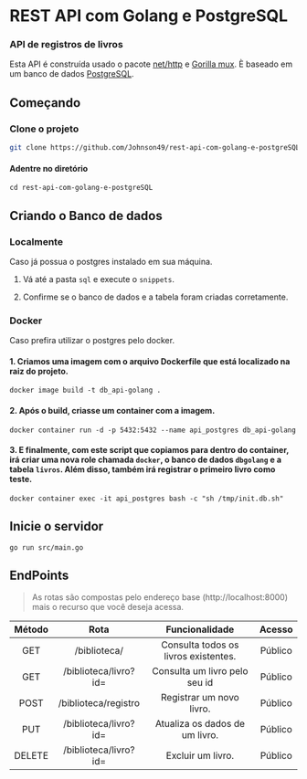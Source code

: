 # REST API com Golang e PostgreSQL

### API de registros de livros

Esta API é construída usado o pacote [net/http](https://pkg.go.dev/net/http) e [Gorilla mux](https://github.com/gorilla/mux). È baseado em um banco de dados [PostgreSQL](https://www.postgresql.org/).

## Começando

### Clone o projeto

```bash
git clone https://github.com/Johnson49/rest-api-com-golang-e-postgreSQL
```

#### Adentre no diretório 
```shell
cd rest-api-com-golang-e-postgreSQL
```

## Criando o Banco de dados

### Localmente

Caso já possua o postgres instalado em sua máquina.

1. Vá até a pasta `sql` e execute o `snippets`.

2. Confirme se o banco de dados e a tabela foram criadas corretamente.

### Docker

Caso prefira utilizar o postgres pelo docker.

#### 1. Criamos uma imagem com o arquivo Dockerfile que está localizado na raiz do projeto.

```shell
docker image build -t db_api-golang .
```


#### 2. Após o build, criasse um container com a imagem.

```
docker container run -d -p 5432:5432 --name api_postgres db_api-golang
```


#### 3. E finalmente, com este script que copiamos para dentro do container, irá criar uma nova role chamada `docker`, o banco de dados `dbgolang` e a tabela `livros`. Além disso, também irá registrar o primeiro livro como teste.

```
docker container exec -it api_postgres bash -c "sh /tmp/init.db.sh"
```


##  Inicie o servidor 


```
go run src/main.go
```

## EndPoints

> As rotas são compostas pelo endereço base (http://localhost:8000) mais o recurso que você deseja acessa.

|Método|Rota| Funcionalidade| Acesso |
|:-------:|:-----:|:------:|:------:|
|GET | /biblioteca/ | Consulta todos os livros existentes.| Público |
|GET |  /biblioteca/livro?id= | Consulta um livro pelo seu id| Público |
|POST | /biblioteca/registro | Registrar um novo livro. | Público |
| PUT | /biblioteca/livro?id= | Atualiza os dados de um livro.| Público |
| DELETE | /biblioteca/livro?id= |  Excluir um livro. | Público |

